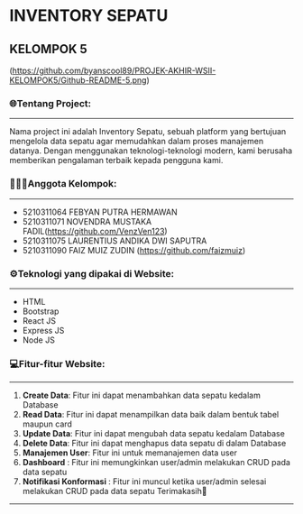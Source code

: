 # INVENTORY SEPATU
## KELOMPOK 5

(https://github.com/byanscool89/PROJEK-AKHIR-WSII-KELOMPOK5/Github-README-5.png)

### 🌐Tentang Project:
----------------
Nama project ini adalah Inventory Sepatu, sebuah platform yang bertujuan mengelola data sepatu agar memudahkan dalam proses manajemen datanya. Dengan menggunakan teknologi-teknologi modern, kami berusaha memberikan pengalaman terbaik kepada pengguna kami.

### 👨🏻‍💻Anggota Kelompok:
----------------
- 5210311064 FEBYAN PUTRA HERMAWAN
- 5210311071 NOVENDRA MUSTAKA FADIL(https://github.com/VenzVen123)
- 5210311075 LAURENTIUS ANDIKA DWI SAPUTRA
- 5210311090 FAIZ MUIZ ZUDIN (https://github.com/faizmuiz)

### ⚙️Teknologi yang dipakai di Website:
----------------
- HTML
- Bootstrap
- React JS
- Express JS
- Node JS

### 💻Fitur-fitur Website:
----------------
1. **Create Data**: Fitur ini dapat menambahkan data sepatu kedalam Database
2. **Read Data**: Fitur ini dapat menampilkan data baik dalam bentuk tabel maupun card
3. **Update Data**: Fitur ini dapat mengubah data sepatu kedalam Database
4. **Delete Data**: Fitur ini dapat menghapus data sepatu di dalam Database
5. **Manajemen User**: Fitur ini untuk memanajemen data user
6. **Dashboard** : Fitur ini memungkinkan user/admin melakukan CRUD pada data sepatu
7. **Notifikasi Konformasi** : Fitur ini muncul ketika user/admin selesai melakukan CRUD pada data sepatu
Terimakasih👋
-----------
